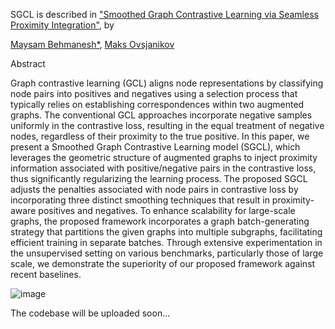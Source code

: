 SGCL is described in ["Smoothed Graph Contrastive Learning via Seamless Proximity Integration"](https://openreview.net/pdf?id=dj7s8Y7LeC), by

[Maysam Behmanesh*](https://maysambehmanesh.github.io/),
[Maks Ovsjanikov](https://www.lix.polytechnique.fr/~maks/)


Abstract

Graph contrastive learning (GCL) aligns node representations by classifying node pairs into positives and negatives using a selection process that typically relies on establishing correspondences within two augmented graphs. The conventional GCL approaches incorporate negative samples uniformly in the contrastive loss, resulting in the equal treatment of negative nodes, regardless of their proximity to the true positive. In this paper, we present a Smoothed Graph Contrastive Learning model (SGCL), which leverages the geometric structure of augmented graphs to inject proximity information associated with positive/negative pairs in the contrastive loss, thus significantly regularizing the learning process. The proposed SGCL adjusts the penalties associated with node pairs in contrastive loss by incorporating three distinct smoothing techniques that result in proximity-aware positives and negatives. To enhance scalability for large-scale graphs, the proposed framework incorporates a graph batch-generating strategy that partitions the given graphs into multiple subgraphs, facilitating efficient training in separate batches. Through extensive experimentation in the unsupervised setting on various benchmarks, particularly those of large scale, we demonstrate the superiority of our proposed framework against recent baselines.

![image](https://github.com/user-attachments/assets/7c6f59c4-7861-4ce1-8dc4-9942978bd5f7)


The codebase will be uploaded soon...






